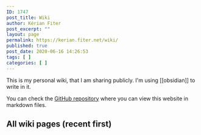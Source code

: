 ```yaml
---
ID: 1747
post_title: Wiki
author: Kérian Fiter
post_excerpt: ""
layout: page
permalink: https://kerian.fiter.net/wiki/
published: true
post_date: 2020-06-16 14:26:53
tags: [ ]
categories: [ ]
---
```

<!-- wp:paragraph -->

This is my personal wiki, that I am sharing publicly. I'm using [[obsidian]] to write in it.

<!-- /wp:paragraph -->

<!-- wp:paragraph -->

You can check the <a href="https://github.com/KerianFiter/kerian.fiter.net" target="_blank" rel="noreferrer noopener">GitHub repository</a> where you can view this website in markdown files.

<!-- /wp:paragraph -->

<!-- wp:heading -->

## All wiki pages (recent first)

<!-- /wp:heading -->

<!-- wp:uagb/post-masonry {"block_id":"e36f2c50-10fb-47c3-a53b-f5acf009f517","categories":"26","taxonomyType":"post_tag","postsToShow":100,"displayPostAuthor":false,"displayPostComment":false,"displayPostImage":false,"imgPosition":"background","linkBox":false,"overlayOpacity":90} /-->